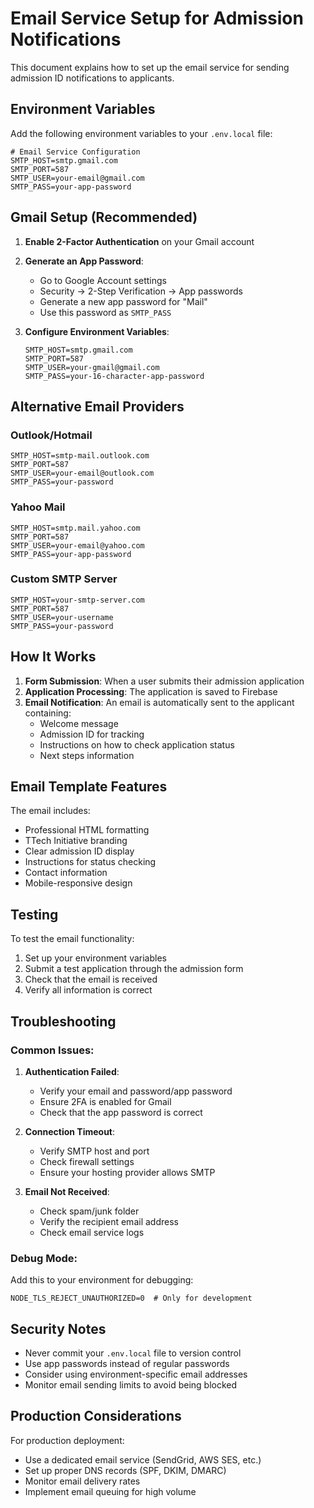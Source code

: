 # Email Service Setup for Admission Notifications

This document explains how to set up the email service for sending admission ID notifications to applicants.

## Environment Variables

Add the following environment variables to your `.env.local` file:

```env
# Email Service Configuration
SMTP_HOST=smtp.gmail.com
SMTP_PORT=587
SMTP_USER=your-email@gmail.com
SMTP_PASS=your-app-password
```

## Gmail Setup (Recommended)

1. **Enable 2-Factor Authentication** on your Gmail account
2. **Generate an App Password**:
   - Go to Google Account settings
   - Security → 2-Step Verification → App passwords
   - Generate a new app password for "Mail"
   - Use this password as `SMTP_PASS`

3. **Configure Environment Variables**:
   ```env
   SMTP_HOST=smtp.gmail.com
   SMTP_PORT=587
   SMTP_USER=your-gmail@gmail.com
   SMTP_PASS=your-16-character-app-password
   ```

## Alternative Email Providers

### Outlook/Hotmail
```env
SMTP_HOST=smtp-mail.outlook.com
SMTP_PORT=587
SMTP_USER=your-email@outlook.com
SMTP_PASS=your-password
```

### Yahoo Mail
```env
SMTP_HOST=smtp.mail.yahoo.com
SMTP_PORT=587
SMTP_USER=your-email@yahoo.com
SMTP_PASS=your-app-password
```

### Custom SMTP Server
```env
SMTP_HOST=your-smtp-server.com
SMTP_PORT=587
SMTP_USER=your-username
SMTP_PASS=your-password
```

## How It Works

1. **Form Submission**: When a user submits their admission application
2. **Application Processing**: The application is saved to Firebase
3. **Email Notification**: An email is automatically sent to the applicant containing:
   - Welcome message
   - Admission ID for tracking
   - Instructions on how to check application status
   - Next steps information

## Email Template Features

The email includes:
- Professional HTML formatting
- TTech Initiative branding
- Clear admission ID display
- Instructions for status checking
- Contact information
- Mobile-responsive design

## Testing

To test the email functionality:

1. Set up your environment variables
2. Submit a test application through the admission form
3. Check that the email is received
4. Verify all information is correct

## Troubleshooting

### Common Issues:

1. **Authentication Failed**:
   - Verify your email and password/app password
   - Ensure 2FA is enabled for Gmail
   - Check that the app password is correct

2. **Connection Timeout**:
   - Verify SMTP host and port
   - Check firewall settings
   - Ensure your hosting provider allows SMTP

3. **Email Not Received**:
   - Check spam/junk folder
   - Verify the recipient email address
   - Check email service logs

### Debug Mode:

Add this to your environment for debugging:
```env
NODE_TLS_REJECT_UNAUTHORIZED=0  # Only for development
```

## Security Notes

- Never commit your `.env.local` file to version control
- Use app passwords instead of regular passwords
- Consider using environment-specific email addresses
- Monitor email sending limits to avoid being blocked

## Production Considerations

For production deployment:
- Use a dedicated email service (SendGrid, AWS SES, etc.)
- Set up proper DNS records (SPF, DKIM, DMARC)
- Monitor email delivery rates
- Implement email queuing for high volume
